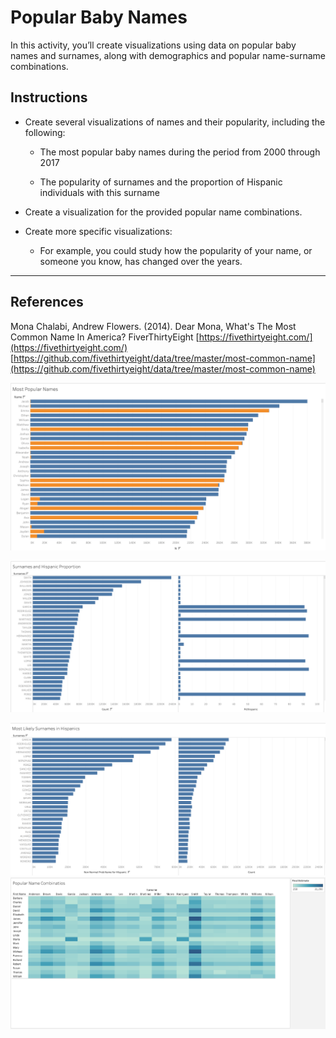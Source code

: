 # Popular Baby Names

In this activity, you’ll create visualizations using data on popular baby names and surnames, along with demographics and popular name-surname combinations.

## Instructions

* Create several visualizations of names and their popularity, including the following:

  * The most popular baby names during the period from 2000 through 2017

  * The popularity of surnames and the proportion of Hispanic individuals with this surname

* Create a visualization for the provided popular name combinations.

* Create more specific visualizations:

  * For example, you could study how the popularity of your name, or someone you know, has changed over the years.

---

## References

Mona Chalabi, Andrew Flowers. (2014). Dear Mona, What's The Most Common Name In America? FiverThirtyEight [https://fivethirtyeight.com/](https://fivethirtyeight.com/)
[https://github.com/fivethirtyeight/data/tree/master/most-common-name](https://github.com/fivethirtyeight/data/tree/master/most-common-name)

![image-20240729202316974](images/image-20240729202316974.png)

![image-20240729202334446](images/image-20240729202334446.png)

![image-20240729202344131](images/image-20240729202344131.png)
![image-20240729202355566](images/image-20240729202355566.png)

 
